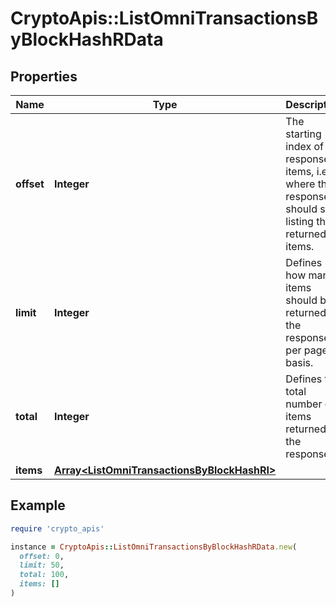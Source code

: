 # CryptoApis::ListOmniTransactionsByBlockHashRData

## Properties

| Name | Type | Description | Notes |
| ---- | ---- | ----------- | ----- |
| **offset** | **Integer** | The starting index of the response items, i.e. where the response should start listing the returned items. |  |
| **limit** | **Integer** | Defines how many items should be returned in the response per page basis. |  |
| **total** | **Integer** | Defines the total number of items returned in the response. |  |
| **items** | [**Array&lt;ListOmniTransactionsByBlockHashRI&gt;**](ListOmniTransactionsByBlockHashRI.md) |  |  |

## Example

```ruby
require 'crypto_apis'

instance = CryptoApis::ListOmniTransactionsByBlockHashRData.new(
  offset: 0,
  limit: 50,
  total: 100,
  items: []
)
```


